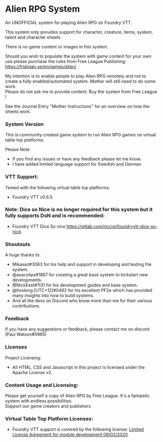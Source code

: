 # Alien RPG System

An UNOFFICIAL system for playing Alien RPG on Foundry VTT.

This system only provides support for character, creature, items, system, talent and character sheets.

There is no game content or images in this system.

Should you wish to populate the system with game content for your own use please purchase the rules from Free League Publishing: https://frialigan.se/en/games/alien/

My intention is to enable people to play Alien RPG remotely and not to create a fully enabled/automated system. Mother will still need to do some work.  
Please do not ask me to provide content. Buy the system from Free League !

See the Journal Entry "Mother Instructions" for an overview on how the sheets work.

### System Version

This is community created game system to run Alien RPG games on virtual table top platforms.

Please Note:

- If you find any issues or have any feedback please let me know.
- I have added limited language support for Swedish and German.

### VTT Support:

Tested with the following virtual table top platforms:

- Foundry VTT v0.6.5.

### Note: Dice so Nice is no longer required for this system but it fully supports DsN and is recommended:

- Foundry VTT Dice So nice https://gitlab.com/riccisi/foundryvtt-dice-so-nice.

### Shoutouts

A huge thanks to:

- Mikasaz#3063 for his help and support in developing and testing the system.
- @asacolips#1867 for creating a great base system to kickstart new developments.
- @NickEast#1131 for his development guides and base system.
- @hooking [UTC+12]#0492 for his excellent PF2e which has provided many insights into how to build systems.
- And all the devs on Discord who know more than me for their various contributions.

### Feedback

If you have any suggestions or feedback, please contact me on discord (Paul Watson#0965)

### Licenses

Project Licensing:

- All HTML, CSS and Javascript in this project is licensed under the Apache License v2.

### Content Usage and Licensing:

Please get yourself a copy of Alien RPG by Free League. It's a fantaistic system with endless possibilities.  
Support our game creators and publishers.

### Virtual Table Top Platform Licenses:

- Foundry VTT support is covered by the following license: [Limited License Agreement for module development 09/02/2020](https://foundryvtt.com/article/license/).

